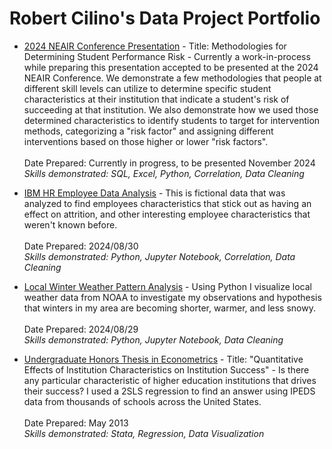 # Robert Cilino's Data Project Portfolio

* [2024 NEAIR Conference Presentation]() - Title: Methodologies for Determining Student Performance Risk - Currently a work-in-process while preparing this presentation accepted to be presented at the 2024 NEAIR Conference. We demonstrate a few methodologies that people at different skill levels can utilize to determine specific student characteristics at their institution that indicate a student's risk of succeeding at that institution. We also demonstrate how we used those determined characteristics to identify students to target for intervention methods, categorizing a "risk factor" and assigning different interventions based on those higher or lower "risk factors".<br><br>
Date Prepared: Currently in progress, to be presented November 2024
\
*Skills demonstrated: SQL, Excel, Python, Correlation, Data Cleaning*

* [IBM HR Employee Data Analysis]() - This is fictional data that was analyzed to find employees characteristics that stick out as having an effect on attrition, and other interesting employee characteristics that weren't known before.<br><br>
Date Prepared: 2024/08/30
\
*Skills demonstrated: Python, Jupyter Notebook, Correlation, Data Cleaning*

* [Local Winter Weather Pattern Analysis](https://rawcdn.githack.com/rcilino/Data-Project-Portfolio/49719b2953ea8e7cc1954ae756d11c7dc3f6f44f/Local_Winter_Weather_Analysis.html) - Using Python I visualize local weather data from NOAA to investigate my observations and hypothesis that winters in my area are becoming shorter, warmer, and less snowy.<br><br>
Date Prepared: 2024/08/29
\
*Skills demonstrated: Python, Jupyter Notebook, Data Cleaning*

* [Undergraduate Honors Thesis in Econometrics](https://github.com/rcilino/Data-Project-Portfolio/blob/main/Econometrics_Thesis-Quantitative_Effects_of_Institution_Characteristics_on_Institution_Success.png) - Title: "Quantitative Effects of Institution Characteristics on Institution Success" - Is there any particular characteristic of higher education institutions that drives their success? I used a 2SLS regression to find an answer using IPEDS data from thousands of schools across the United States.<br><br>
Date Prepared: May 2013
\
*Skills demonstrated: Stata, Regression, Data Visualization*


